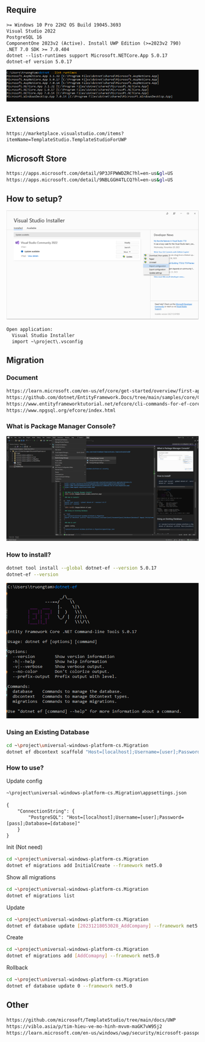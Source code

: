 ## Require

```
>= Windows 10 Pro 22H2 OS Build 19045.3693
Visual Studio 2022
PostgreSQL 16
ComponentOne 2023v2 (Active). Install UWP Edition (>=2023v2 790)
.NET 7.0 SDK >= 7.0.404
dotnet --list-runtimes support Microsoft.NETCore.App 5.0.17
dotnet-ef version 5.0.17
```
![Alt text](./images/dotnet-runtimes.png)


## Extensions

```
https://marketplace.visualstudio.com/items?itemName=TemplateStudio.TemplateStudioForUWP
```


## Microsoft Store
```bash
https://apps.microsoft.com/detail/9P3JFPWWDZRC?hl=en-us&gl=US
https://apps.microsoft.com/detail/9NBLGGH4TLCQ?hl=en-us&gl=US
```


## How to setup?

![Alt text](./images/visual_studio_installer.png)
```
Open application:
  Visual Studio Installer
  import ~\project\.vsconfig
```


## Migration

### Document

```bash
https://learn.microsoft.com/en-us/ef/core/get-started/overview/first-app?tabs=netcore-cli
https://github.com/dotnet/EntityFramework.Docs/tree/main/samples/core/GetStarted
https://www.entityframeworktutorial.net/efcore/cli-commands-for-ef-core-migration.aspx
https://www.npgsql.org/efcore/index.html
```


### What is Package Manager Console?
![Alt text](./images/console.png)

### How to install?

```bash
dotnet tool install --global dotnet-ef --version 5.0.17
dotnet-ef --version
```
![Alt text](./images/dotnet-ef.png)

### Using an Existing Database

```bash
cd ~\project\universal-windows-platform-cs.Migration
dotnet ef dbcontext scaffold "Host=[localhost];Username=[user];Password=[pass];Database=[database]" Npgsql.EntityFrameworkCore.PostgreSQL
```

### How to use?

Update config
```
~\project\universal-windows-platform-cs.Migration\appsettings.json

{
    "ConnectionString": {
        "PostgreSQL": "Host=[localhost];Username=[user];Password=[pass];Database=[database]"
    }
}
```

Init (Not need)
```bash 
cd ~\project\universal-windows-platform-cs.Migration
dotnet ef migrations add InitialCreate --framework net5.0
```

Show all migrations
```bash
cd ~\project\universal-windows-platform-cs.Migration
dotnet ef migrations list
```

Update
```bash 
cd ~\project\universal-windows-platform-cs.Migration
dotnet ef database update [20231218053028_AddCompany] --framework net5.0
```

Create
```bash
cd ~\project\universal-windows-platform-cs.Migration
dotnet ef migrations add [AddComapny] --framework net5.0
```

Rollback
```bash
cd ~\project\universal-windows-platform-cs.Migration
dotnet ef database update 0 --framework net5.0
```

## Other

```bash
https://github.com/microsoft/TemplateStudio/tree/main/docs/UWP
https://viblo.asia/p/tim-hieu-ve-mo-hinh-mvvm-maGK7vW95j2
https://learn.microsoft.com/en-us/windows/uwp/security/microsoft-passport-login-auth-service
```